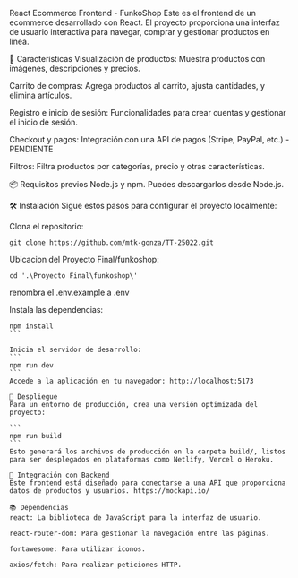 React Ecommerce Frontend - FunkoShop
Este es el frontend de un ecommerce desarrollado con React. El proyecto proporciona una interfaz de usuario interactiva para navegar, comprar y gestionar productos en línea.

🌟 Características
Visualización de productos: Muestra productos con imágenes, descripciones y precios.

Carrito de compras: Agrega productos al carrito, ajusta cantidades, y elimina artículos.

Registro e inicio de sesión: Funcionalidades para crear cuentas y gestionar el inicio de sesión.

Checkout y pagos: Integración con una API de pagos (Stripe, PayPal, etc.) - PENDIENTE

Filtros: Filtra productos por categorías, precio y otras características.

📦 Requisitos previos
Node.js y npm. Puedes descargarlos desde Node.js.

🛠 Instalación
Sigue estos pasos para configurar el proyecto localmente:

Clona el repositorio:
```
git clone https://github.com/mtk-gonza/TT-25022.git
```
Ubicacion del Proyecto Final/funkoshop:
```
cd '.\Proyecto Final\funkoshop\'
```
renombra el .env.example a .env

Instala las dependencias:
````
npm install
```

Inicia el servidor de desarrollo:
```
npm run dev
```
Accede a la aplicación en tu navegador: http://localhost:5173

🚀 Despliegue
Para un entorno de producción, crea una versión optimizada del proyecto:

```
npm run build
```
Esto generará los archivos de producción en la carpeta build/, listos para ser desplegados en plataformas como Netlify, Vercel o Heroku.

🔌 Integración con Backend
Este frontend está diseñado para conectarse a una API que proporciona datos de productos y usuarios. https://mockapi.io/

📚 Dependencias
react: La biblioteca de JavaScript para la interfaz de usuario.

react-router-dom: Para gestionar la navegación entre las páginas.

fortawesome: Para utilizar iconos.

axios/fetch: Para realizar peticiones HTTP.